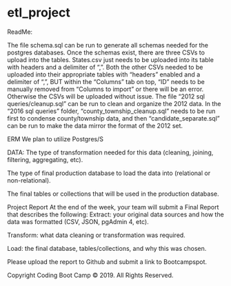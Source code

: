 # etl_project
ReadMe:

The file schema.sql can be run to generate all schemas needed for the postgres databases. 
Once the schemas exist, there are three CSVs to upload into the tables.
States.csv just needs to be uploaded into its table with headers and a delimiter of “,”. 
Both the other CSVs needed to be uploaded into their appropriate tables with “headers” enabled and a delimiter of “,”, 
BUT within the “Columns” tab on top, “ID” needs to be manually removed from “Columns to import” or there will be an error. 
Otherwise the CSVs will be uploaded without issue.
The file “2012 sql queries/cleanup.sql” can be run to clean and organize the 2012 data. 
In the “2016 sql queries” folder, “county_township_cleanup.sql” needs to be run first to condense county/township data, and then “candidate_separate.sql” can be run to make the data mirror the format of the 2012 set.
 






















































































ERM
We plan to utilize Postgres/S

DATA:
The type of transformation needed for this data (cleaning, joining, filtering, aggregating, etc).


The type of final production database to load the data into (relational or non-relational).


The final tables or collections that will be used in the production database.



Project Report
At the end of the week, your team will submit a Final Report that describes the following:
Extract: your original data sources and how the data was formatted (CSV, JSON, pgAdmin 4, etc).


Transform: what data cleaning or transformation was required.


Load: the final database, tables/collections, and why this was chosen.


Please upload the report to Github and submit a link to Bootcampspot.

Copyright
Coding Boot Camp © 2019. All Rights Reserved.

